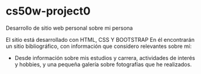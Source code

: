 # cs50w-project0
Desarrollo de sitio web personal sobre mi persona

El sitio está desarrollado con HTML, CSS Y BOOTSTRAP
En él encontrarán un sitio bibliográfico, con información que considero relevantes sobre mí: 
  - Desde información sobre mis estudios y carrera, actividades de interés y hobbies, y una pequeña galería sobre fotografías que he realizados.
  
